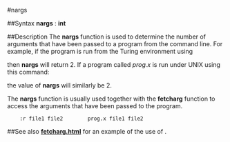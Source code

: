 
#nargs

##Syntax
**nargs** : **int**


##Description
The **nargs**  function is used to determine the number of arguments that have been passed to a program from the command line. For example, if the program is run from the Turing environment using

then **nargs** will return 2. If a program called _prog.x_ is run under UNIX using this command:

the value of **nargs** will similarly be 2.

The **nargs** function is usually used together with the **fetcharg** function to access the arguments that have been passed to the program. 

        :r file1 file2        prog.x file1 file2
##See also
**[fetcharg.html](fetcharg)** for an example of the use of **[](nargs)**.

